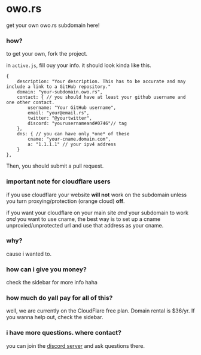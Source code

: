 # owo.rs
get your own owo.rs subdomain here!

### how?

to get your own, fork the project.

in `active.js`, fill ouy your info. it should look kinda like this.
```
{
    description: "Your description. This has to be accurate and may include a link to a GitHub repository."
    domain: "your-subdomain.owo.rs", 
    contact: { // you should have at least your github username and one other contact.
        username: "Your GitHub username",
        email: "your@email.rs",
        twitter: "@yourtwitter",
        discord: "yourusernameand#0746"// tag
    },
    dns: { // you can have only *one* of these
        cname: "your-cname.domain.com",
        a: "1.1.1.1" // your ipv4 address
    }
},
```
Then, you should submit a pull request.

### important note for cloudflare users
if you use cloudflare your website **will not** work on the subdomain unless you turn proxying/protection (orange cloud) **off**.

if you want your cloudflare on your main site *and* your subdomain to work *and* you want to use cname, the best way is to set up a cname unproxied/unprotected url and use that address as your cname.

### why?
cause i wanted to.

### how can i give you money?
check the sidebar for more info haha
### how much do yall pay for all of this?
well, we are currently on the CloudFlare free plan. Domain rental is $36/yr. If you wanna help out, check the sidebar.

### i have more questions. where contact? 
you can join the [discord server](https://discord.gg/7PUA9QWAYa) and ask questions there.
